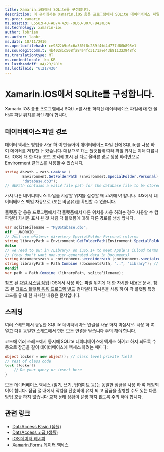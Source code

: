 ```yaml
---
title: Xamarin.iOS에서 SQLite를 구성합니다.
description: 이 문서에서는 Xamarin.iOS 응용 프로그램에서 SQLite 데이터베이스 파일의 위치를 확인 하는 방법을 설명 합니다. 이러한 개념은 선택한 데이터 액세스 메커니즘에 관계 없이 관련 됩니다.
ms.prod: xamarin
ms.assetid: E5582F4B-AD74-420F-9E6D-B07CFB420B3A
ms.technology: xamarin-ios
author: lobrien
ms.author: laobri
ms.date: 10/11/2016
ms.openlocfilehash: ce9822b9c6c6a360f8c289f46d4d777d80b898e1
ms.sourcegitcommit: 4b402d1c508fa84e4fc3171a6e43b811323948fc
ms.translationtype: MT
ms.contentlocale: ko-KR
ms.lasthandoff: 04/23/2019
ms.locfileid: "61217430"
---
```

# <a name="configuring-sqlite-in-xamarinios"></a>Xamarin.iOS에서 SQLite를 구성합니다.

Xamarin.iOS 응용 프로그램에서 SQLite를 사용 하려면 데이터베이스 파일에 대 한 올바른 파일 위치를 확인 해야 합니다.

## <a name="database-file-path"></a>데이터베이스 파일 경로

데이터 액세스 방법을 사용 하 여 만들어야 데이터베이스 파일 전에 SQLite를 사용 하 여 데이터를 저장할 수 있습니다. 대상으로 하는 플랫폼에 따라 파일 위치는 이와 다릅니다. IOS에 대 한 다음 코드 조각에 표시 된 대로 올바른 경로 생성 하려면으로 Environment 클래스를 사용할 수 있습니다.

```csharp
string dbPath = Path.Combine (
        Environment.GetFolderPath (Environment.SpecialFolder.Personal),
        "database.db3");
// dbPath contains a valid file path for the database file to be stored
```

가지 다른 데이터베이스 파일을 저장할 위치를 결정할 때 고려해 야 합니다. IOS에서 데이터베이스 백업 자동으로 (또는 비공유)를 확인할 수 있습니다.

플랫폼 간 응용 프로그램에서 각 플랫폼에서 다른 위치를 사용 하려는 경우 사용할 수 컴파일러 지시문 표시 된 것 처럼 각 플랫폼에 대해 다른 경로를 생성 합니다.

```csharp
var sqliteFilename = "MyDatabase.db3";
#if __ANDROID__
// Just use whatever directory SpecialFolder.Personal returns
string libraryPath = Environment.GetFolderPath(Environment.SpecialFolder.Personal); ;
#else
// we need to put in /Library/ on iOS5.1+ to meet Apple's iCloud terms
// (they don't want non-user-generated data in Documents)
string documentsPath = Environment.GetFolderPath (Environment.SpecialFolder.Personal); // Documents folder
string libraryPath = Path.Combine (documentsPath, "..", "Library"); // Library folder instead
#endif
var path = Path.Combine (libraryPath, sqliteFilename);
```

참조 된 [파일 시스템 작업](~/ios/app-fundamentals/file-system.md) iOS에서 사용 하는 파일 위치에 대 한 자세한 내용은 문서. 참조 된 [크로스 플랫폼 응용 프로그램 빌드](~/cross-platform/app-fundamentals/building-cross-platform-applications/index.md) 컴파일러 지시문을 사용 하 여 각 플랫폼 특정 코드를 쓸 대 한 자세한 내용은 문서입니다.

## <a name="threading"></a>스레딩

여러 스레드에서 동일한 SQLite 데이터베이스 연결을 사용 하지 마십시오. 사용 하 여 열고 다음 동일한 스레드에서 만든 모든 연결을 닫습니다 주의 해야 합니다.

코드에 여러 스레드에서 동시에 SQLite 데이터베이스에 액세스 하려고 하지 되도록 수동으로 잠금을 같이 데이터베이스에 액세스 하려는 때마다:

```csharp
object locker = new object(); // class level private field
// rest of class code
lock (locker){
    // Do your query or insert here
}
```

모든 데이터베이스 액세스 (읽기, 쓰기, 업데이트 등)는 동일한 잠금을 사용 하 여 래핑되어야 합니다. 잠금 절 내에서 작업을 단순하게 유지 되 고 잠금을 촬영할 수도 있는 다른 방법 호출 하지 않습니다 교착 상태 상황이 발생 하지 않도록 주의 해야 합니다.


## <a name="related-links"></a>관련 링크

- [DataAccess Basic (샘플)](https://github.com/xamarin/mobile-samples/tree/master/DataAccess/Basic)
- [DataAccess 고급 (샘플)](https://github.com/xamarin/mobile-samples/tree/master/DataAccess/Advanced)
- [iOS 데이터 레시피](https://github.com/xamarin/recipes/tree/master/Recipes/ios/data/sqlite)
- [Xamarin.Forms 데이터 액세스](~/xamarin-forms/app-fundamentals/databases.md)
